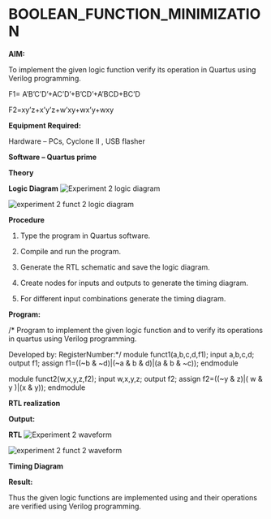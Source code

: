# BOOLEAN_FUNCTION_MINIMIZATION

**AIM:**

To implement the given logic function verify its operation in Quartus using Verilog programming.

F1= A’B’C’D’+AC’D’+B’CD’+A’BCD+BC’D 

F2=xy’z+x’y’z+w’xy+wx’y+wxy

**Equipment Required:**

Hardware – PCs, Cyclone II , USB flasher

**Software – Quartus prime**

**Theory**

**Logic Diagram**
![Experiment 2 logic diagram ](https://github.com/user-attachments/assets/5a502f4d-b80c-4b8a-8b15-38726cdd5e92)


![experiment 2 funct 2 logic diagram](https://github.com/user-attachments/assets/1e13a05a-c219-4d3a-8ee8-4df4f27d887d)


**Procedure**

1.	Type the program in Quartus software.

2.	Compile and run the program.

3.	Generate the RTL schematic and save the logic diagram.

4.	Create nodes for inputs and outputs to generate the timing diagram.

5.	For different input combinations generate the timing diagram.


**Program:**

/* Program to implement the given logic function and to verify its operations in quartus using Verilog programming. 

Developed by: RegisterNumber:*/
module funct1(a,b,c,d,f1);
input a,b,c,d;
output f1;
assign f1=((~b & ~d)|(~a & b & d)|(a & b & ~c));
endmodule

module funct2(w,x,y,z,f2);
input w,x,y,z;
output f2;
assign f2=((~y & z)|( w & y )|(x & y));
endmodule


**RTL realization**

**Output:**

**RTL**
![Experiment 2 waveform](https://github.com/user-attachments/assets/df865574-b292-4fd3-ac9a-30b8033d77bb)

![experiment 2 funct 2 waveform ](https://github.com/user-attachments/assets/aeb86e93-2741-4ab8-9b36-be8bd183f38c)

**Timing Diagram**

**Result:**

Thus the given logic functions are implemented using and their operations are verified using Verilog programming.

